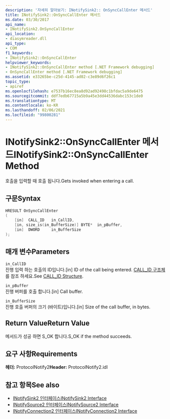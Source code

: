 ```yaml
---
description: '자세히 알아보기: INotifySink2:: OnSyncCallEnter 메서드'
title: INotifySink2::OnSyncCallEnter 메서드
ms.date: 03/30/2017
api_name:
- INotifySink2.OnSyncCallEnter
api_location:
- diasymreader.dll
api_type:
- COM
f1_keywords:
- INotifySink2::OnSyncCallEnter
helpviewer_keywords:
- INotifySink2::OnSyncCallEnter method [.NET Framework debugging]
- OnSyncCallEnter method [.NET Framework debugging]
ms.assetid: e33265be-c25d-4145-ad02-c3e89d6f26c1
topic_type:
- apiref
ms.openlocfilehash: e7537b16ec8ea8d92ad92498c1bfdac5a9de6475
ms.sourcegitcommit: ddf7edb67715a5b9a45e3dd44536dabc153c1de0
ms.translationtype: MT
ms.contentlocale: ko-KR
ms.lasthandoff: 02/06/2021
ms.locfileid: "99800281"
---
```

# <a name="inotifysink2onsynccallenter-method"></a><span data-ttu-id="85a55-103">INotifySink2::OnSyncCallEnter 메서드</span><span class="sxs-lookup"><span data-stu-id="85a55-103">INotifySink2::OnSyncCallEnter Method</span></span>

<span data-ttu-id="85a55-104">호출을 입력할 때 호출 됩니다.</span><span class="sxs-lookup"><span data-stu-id="85a55-104">Gets invoked when entering a call.</span></span>  
  
## <a name="syntax"></a><span data-ttu-id="85a55-105">구문</span><span class="sxs-lookup"><span data-stu-id="85a55-105">Syntax</span></span>  
  
```cpp  
HRESULT OnSyncCallEnter  
(  
    [in]  CALL_ID   in_CallID,  
    [in, size_is(in_BufferSize)] BYTE*  in_pBuffer,  
    [in]  DWORD     in_BufferSize  
);  
```  
  
## <a name="parameters"></a><span data-ttu-id="85a55-106">매개 변수</span><span class="sxs-lookup"><span data-stu-id="85a55-106">Parameters</span></span>  

 `in_CallID`  
 <span data-ttu-id="85a55-107">진행 입력 하는 호출의 ID입니다.</span><span class="sxs-lookup"><span data-stu-id="85a55-107">[in] ID of the call being entered.</span></span> <span data-ttu-id="85a55-108">[CALL_ID 구조체](call-id-structure.md)를 참조 하세요.</span><span class="sxs-lookup"><span data-stu-id="85a55-108">See [CALL_ID Structure](call-id-structure.md).</span></span>  
  
 `in_pBuffer`  
 <span data-ttu-id="85a55-109">진행 버퍼를 호출 합니다.</span><span class="sxs-lookup"><span data-stu-id="85a55-109">[in] Call buffer.</span></span>  
  
 `in_BufferSize`  
 <span data-ttu-id="85a55-110">진행 호출 버퍼의 크기 (바이트)입니다.</span><span class="sxs-lookup"><span data-stu-id="85a55-110">[in] Size of the call buffer, in bytes.</span></span>  
  
## <a name="return-value"></a><span data-ttu-id="85a55-111">Return Value</span><span class="sxs-lookup"><span data-stu-id="85a55-111">Return Value</span></span>  

 <span data-ttu-id="85a55-112">메서드가 성공 하면 S_OK 합니다.</span><span class="sxs-lookup"><span data-stu-id="85a55-112">S_OK if the method succeeds.</span></span>  
  
## <a name="requirements"></a><span data-ttu-id="85a55-113">요구 사항</span><span class="sxs-lookup"><span data-stu-id="85a55-113">Requirements</span></span>  

 <span data-ttu-id="85a55-114">**헤더:** ProtocolNotify2</span><span class="sxs-lookup"><span data-stu-id="85a55-114">**Header:** ProtocolNotify2.idl</span></span>  
  
## <a name="see-also"></a><span data-ttu-id="85a55-115">참고 항목</span><span class="sxs-lookup"><span data-stu-id="85a55-115">See also</span></span>

- [<span data-ttu-id="85a55-116">INotifySink2 인터페이스</span><span class="sxs-lookup"><span data-stu-id="85a55-116">INotifySink2 Interface</span></span>](inotifysink2-interface.md)
- [<span data-ttu-id="85a55-117">INotifySource2 인터페이스</span><span class="sxs-lookup"><span data-stu-id="85a55-117">INotifySource2 Interface</span></span>](inotifysource2-interface.md)
- [<span data-ttu-id="85a55-118">INotifyConnection2 인터페이스</span><span class="sxs-lookup"><span data-stu-id="85a55-118">INotifyConnection2 Interface</span></span>](inotifyconnection2-interface.md)

